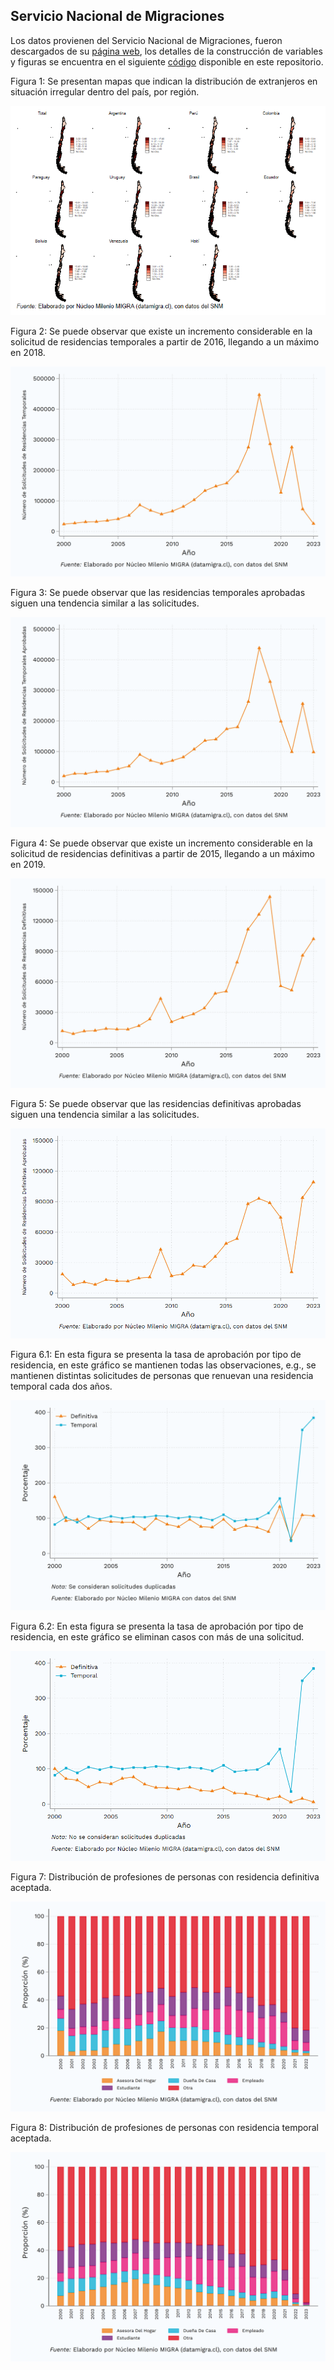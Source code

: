 ## Servicio Nacional de Migraciones

Los datos provienen del Servicio Nacional de Migraciones, fueron descargados de su [página web](https://serviciomigraciones.cl/estudios-migratorios/datos-abiertos/), los detalles de la construcción de variables y figuras se encuentra en el siguiente [código](https://github.com/NucleoMIGRA/Plataforma_privado/tree/main/bases/SNM) disponible en este repositorio.

Figura 1: Se presentan mapas que indican la distribución de extranjeros en situación irregular dentro del país, por región.

![agregado](https://github.com/NucleoMIGRA/migra/blob/main/bases/SNM/figuras/agregado.png?raw=true)

Figura 2: Se puede observar que existe un incremento considerable en la solicitud de residencias temporales a partir de 2016, llegando a un máximo en 2018.

![image](https://github.com/NucleoMIGRA/migra/blob/main/bases/SNM/figuras/figura_1.png?raw=true)

Figura 3: Se puede observar que las residencias temporales aprobadas siguen una tendencia similar a las solicitudes.

![image](https://github.com/NucleoMIGRA/migra/blob/main/bases/SNM/figuras/figura_2.png?raw=true)

Figura 4: Se puede observar que existe un incremento considerable en la solicitud de residencias definitivas a partir de 2015, llegando a un máximo en 2019.

![image](https://github.com/NucleoMIGRA/migra/blob/main/bases/SNM/figuras/figura_3.png?raw=true)

Figura 5: Se puede observar que las residencias definitivas aprobadas siguen una tendencia similar a las solicitudes.

![image](https://github.com/NucleoMIGRA/migra/blob/main/bases/SNM/figuras/figura_4.png?raw=true)

Figura 6.1: En esta figura se presenta la tasa de aprobación por tipo de residencia, en este gráfico se mantienen todas las observaciones, e.g., se mantienen distintas solicitudes de personas que renuevan una residencia temporal cada dos años.

![image](https://github.com/NucleoMIGRA/migra/blob/main/bases/SNM/figuras/figura_5_con_duplicados.png?raw=true)

Figura 6.2: En esta figura se presenta la tasa de aprobación por tipo de residencia, en este gráfico se eliminan casos con más de una solicitud.

![image](https://github.com/NucleoMIGRA/migra/blob/main/bases/SNM/figuras/figura_5_sin_duplicados.png?raw=true)

Figura 7: Distribución de profesiones de personas con residencia definitiva aceptada.

![image](https://github.com/NucleoMIGRA/migra/blob/main/bases/SNM/figuras/figura_6.png?raw=true)

Figura 8: Distribución de profesiones de personas con residencia temporal aceptada.

![image](https://github.com/NucleoMIGRA/migra/blob/main/bases/SNM/figuras/figura_8.png?raw=true)
